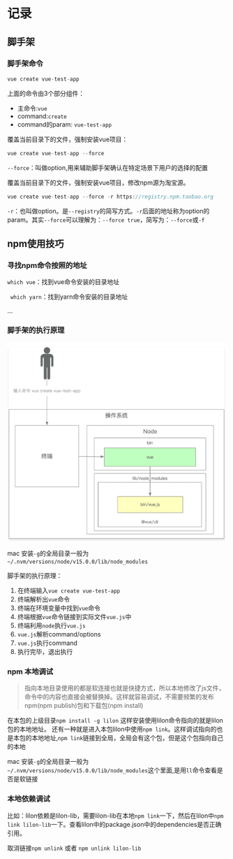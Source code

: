 # 记录
## 脚手架

### 脚手架命令

```js
vue create vue-test-app
```
上面的命令由3个部分组件：

+ 主命令:`vue`
+ command:`create`
+ command的param: `vue-test-app`

覆盖当前目录下的文件，强制安装vue项目：

```js
vue create vue-test-app --force
```

`--force`：叫做option,用来辅助脚手架确认在特定场景下用户的选择的配置

覆盖当前目录下的文件，强制安装vue项目，修改npm源为淘宝源。

```js
vue create vue-test-app --force -r https://registry.npm.taobao.org
```

`-r`：也叫做option。是`--registry`的简写方式。`-r`后面的地址称为option的param。其实`--force`可以理解为：`--force true`，简写为：`--force`或`-f`



## npm使用技巧

### 寻找npm命令按照的地址

`which vue`：找到vue命令安装的目录地址

` which yarn`：找到yarn命令安装的目录地址

...

### 脚手架的执行原理

![1](./images/1.png)

mac 安装`-g`的全局目录一般为`~/.nvm/versions/node/v15.0.0/lib/node_modules`

脚手架的执行原理：

1. 在终端输入`vue create vue-test-app`
2. 终端解析出`vue`命令
3. 终端在环境变量中找到`vue`命令
4. 终端根据`vue`命令链接到实际文件`vue.js`中
5. 终端利用`node`执行`vue.js`
6. `vue.js`解析command/options
7. `vue.js`执行command
8. 执行完毕，退出执行



### npm 本地调试

> 指向本地目录使用的都是软连接也就是快捷方式，所以本地修改了js文件，命令中的内容也直接会被替换掉。这样就容易调试，不需要频繁的发布npm(npm publish)包和下载包(npm install)

在本包的上级目录`npm install -g lilon` 这样安装使用lilon命令指向的就是lilon包的本地地址。
还有一种就是进入本包lilon中使用`npm link`。这样调试指向的也是本包的本地地址,`npm link`链接到全局，全局会有这个包，但是这个包指向自己的本地

mac 安装`-g`的全局目录一般为`~/.nvm/versions/node/v15.0.0/lib/node_modules`这个里面,是用`ll`命令查看是否是软链接

### 本地依赖调试

比如：lilon依赖是lilon-lib，需要lilon-lib在本地`npm link`一下，然后在lilon中`npm link lilon-lib`一下。查看lilon中的package.json中的dependencies是否正确引用。

取消链接`npm unlink` 或者 `npm unlink lilon-lib`